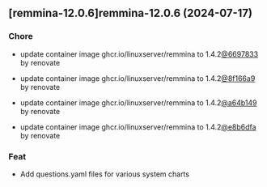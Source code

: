 

## [remmina-12.0.6]remmina-12.0.6 (2024-07-17)

### Chore



- update container image ghcr.io/linuxserver/remmina to 1.4.2[@6697833](https://github.com/6697833) by renovate

- update container image ghcr.io/linuxserver/remmina to 1.4.2[@8f166a9](https://github.com/8f166a9) by renovate

- update container image ghcr.io/linuxserver/remmina to 1.4.2[@a64b149](https://github.com/a64b149) by renovate

- update container image ghcr.io/linuxserver/remmina to 1.4.2[@e8b6dfa](https://github.com/e8b6dfa) by renovate

### Feat



- Add questions.yaml files for various system charts